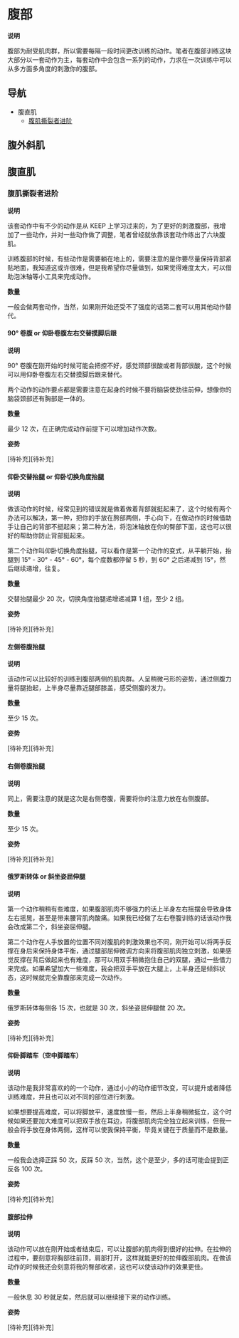 # 腹部

**说明**

腹部为耐受肌肉群，所以需要每隔一段时间更改训练的动作。笔者在腹部训练这块大部分以一套动作为主，每套动作中会包含一系列的动作，力求在一次训练中可以从多方面多角度的刺激你的腹部。

## 导航

- 腹直肌
  - [腹肌撕裂者进阶][腹肌撕裂者进阶]

[腹肌撕裂者进阶]: https://github.com/jsjzh/fitness-best-practice/blob/master/%E5%8A%A8%E4%BD%9C%E5%BA%93/%E9%83%A8%E4%BD%8D/06-%E8%85%B9%E9%83%A8.md#%E8%85%B9%E8%82%8C%E6%92%95%E8%A3%82%E8%80%85%E8%BF%9B%E9%98%B6 '腹肌撕裂者进阶'

## 腹外斜肌

## 腹直肌

### 腹肌撕裂者进阶

**说明**

该套动作中有不少的动作是从 KEEP 上学习过来的，为了更好的刺激腹部，我增加了一些动作，并对一些动作做了调整，笔者曾经就依靠该套动作练出了六块腹肌。

训练腹部的时候，有些动作是需要躺在地上的，需要注意的是你要尽量保持背部紧贴地面，我知道这或许很难，但是我希望你尽量做到，如果觉得难度太大，可以借助泡沫轴等小工具来完成动作。

**数量**

一般会做两套动作，当然，如果刚开始还受不了强度的话第二套可以用其他动作替代。

#### 90° 卷腹 or 仰卧卷腹左右交替摸脚后跟

**说明**

90° 卷腹在刚开始的时候可能会把控不好，感觉颈部很酸或者背部很酸，这个时候可以用仰卧卷腹左右交替摸脚后跟来替代。

两个动作的动作要点都是需要注意在起身的时候不要将脑袋使劲往前伸，想像你的脑袋颈部还有胸部是一体的。

**数量**

最少 12 次，在正确完成动作前提下可以增加动作次数。

**姿势**

[待补充][待补充]

#### 仰卧交替抬腿 or 仰卧切换角度抬腿

**说明**

做该动作的时候，经常见到的错误就是做着做着背部就挺起来了，这个时候有两个办法可以解决，第一种，把你的手放在胯部两侧，手心向下，在做动作的时候借助手让自己的背部不挺起来；第二种方法，将泡沫轴放在你的臀部下面，这也可以很好的帮助你防止背部挺起来。

第二个动作叫仰卧切换角度抬腿，可以看作是第一个动作的变式，从平躺开始，抬腿到 15° - 30° - 45° - 60°，每个度数都停留 5 秒，到 60° 之后递减到 15°，然后继续递增，往复。

**数量**

交替抬腿最少 20 次，切换角度抬腿递增递减算 1 组，至少 2 组。

**姿势**

[待补充][待补充]

#### 左侧卷腹抬腿

**说明**

该动作可以比较好的训练到腹部两侧的肌肉群。人呈稍微弓形的姿势，通过侧腹力量将腿抬起，上半身尽量靠近腿部膝盖，感受侧腹的发力。

**数量**

至少 15 次。

**姿势**

[待补充][待补充]

#### 右侧卷腹抬腿

**说明**

同上，需要注意的就是这次是右侧卷腹，需要将你的注意力放在右侧腹部。

**数量**

至少 15 次。

**姿势**

[待补充][待补充]

#### 俄罗斯转体 or 斜坐姿屈伸腿

**说明**

第一个动作稍稍有些难度，如果腹部肌肉不够强力的话上半身左右摇摆会导致身体左右摇晃，甚至是带来腰背肌肉酸痛。如果我已经做了左右卷腹训练的话该动作我会改成第二个，斜坐姿屈伸腿。

第二个动作在人手放置的位置不同对腹肌的刺激效果也不同，刚开始可以将两手反撑在身后来保持身体平衡，通过腿部屈伸微调方向来将腹部肌肉独立刺激，如果感觉反撑在背后做起来也有难度，那可以用双手稍微抱住自己的双腿，通过一些借力来完成。如果希望加大一些难度，我会把双手平放在大腿上，上半身还是倾斜状态，这时候就完全靠腹部来完成一次动作。

**数量**

俄罗斯转体每侧各 15 次，也就是 30 次，斜坐姿屈伸腿做 20 次。

**姿势**

[待补充][待补充]

#### 仰卧脚踏车（空中脚踏车）

**说明**

该动作是我非常喜欢的的一个动作，通过小小的动作细节改变，可以提升或者降低训练难度，并且也可以对不同的部位进行刺激。

如果想要提高难度，可以将脚放平，速度放慢一些，然后上半身稍微挺立，这个时候如果还要加大难度可以把双手放在耳边，将腹部肌肉完全独立起来训练，但我一般会将手放在身体两侧，这样可以使我保持平衡，毕竟关键在于质量而不是数量。

**数量**

一般我会选择正踩 50 次，反踩 50 次，当然，这个是至少，多的话可能会提到正反各 100 次。

**姿势**

[待补充][待补充]

#### 腹部拉伸

**说明**

该动作可以放在刚开始或者结束后，可以让腹部的肌肉得到很好的拉伸。在拉伸的过程中，要刻意将胸部往前顶，肩部打开，这样就能更好的拉伸腹部肌肉。在做该动作的时候我还会刻意将我的臀部收紧，这也可以使该动作的效果更佳。

**数量**

一般休息 30 秒就足矣，然后就可以继续接下来的动作训练。

**姿势**

[待补充][待补充]
